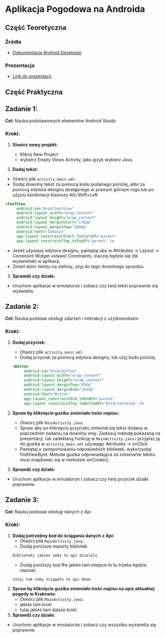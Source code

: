 # Aplikacja Pogodowa na Androida

## Część Teoretyczna
### Źródła
- [Dokumentacja Android Developer](https://developer.android.com/docs)
### Prezentacja
- [Link do prezentacji](https://github.com/Luckownia/WeatherForecastApp/blob/master/Aplikacja%20pogodowa%20na%20Androida.pptx)
## Część Praktyczna

## Zadanie 1: 

**Cel:** Nauka podstawowych elementów Android Stuido

### Kroki:
1. **Stwórz nowy projekt:**
   - Kliknij New Project
   - wybierz Empty Views Activity, jako język wybierz Java.
    
2. **Dodaj tekst:**
  - Otwórz plik `activity_main.xml`.
   - Dodaj dowolny tekst za pomocą kodu podanego poniżej, albo za pomocą edytora designu dostępnego w prawym górnym rogu lub po użyciu kombinacji klawiszy Alt+Shift+Left
   ```xml
   <TextView
        android:id="@+id/textView"
        android:layout_width="wrap_content"
        android:layout_height="wrap_content"
        android:layout_marginStart="176dp"
        android:layout_marginTop="184dp"
        android:text="Zadanie"
        app:layout_constraintStart_toStartOf="parent"
        app:layout_constraintTop_toTopOf="parent" />
   ```
   - Jeżeli używasz edytora designu, pamiętaj aby w Attributes -> Layout -> Constraint Widget ustawić Constraints, inaczej będzie się źle wyświetlało w aplikacji.
   - Zmień kolor tekstu na zielony, użyj do tego dowolnego sposobu.
3. **Sprawdź czy działa:**
  - Uruchom aplikacje w emulatorze i zobacz czy twój tekst poprawnie się wyświetla.

## Zadanie 2: 

**Cel:** Nauka podstaw obsługi zdarzeń i interakcji z użytkownikiem

### Kroki:
1. **Dodaj przycisk:**
   - Otwórz plik `activity_main.xml`.
   - Dodaj przycisk za pomocą edytora designu, lub użyj kodu poniżej.
   ```xml
   <Button
        android:id="@+id/button"
        android:layout_width="wrap_content"
        android:layout_height="wrap_content"
        android:layout_marginTop="45dp"
        android:layout_marginEnd="163dp"
        android:text="Button"
        app:layout_constraintEnd_toEndOf="parent"
        app:layout_constraintTop_toBottomOf="@+id/textView" />
   ```
    
2. **Spraw by kliknięcie guzika zmieniało treść napisu:**
   - Otwórz plik `MainActivity.java`.
   - Spraw aby po kliknięciu przycisku zmieniał się tekst dodany w poprzednim zadaniu na dowolny inny. Zastosuj metodę pokazaną na prezentacji, lub zadeklaruj funkcję w `MainActivity.java` i przypisz ją do guzika w `activity_main.xml` używając Attributes -> onClick
   - Pamiętaj o zaimportowaniu odpowiednich bibliotek, wykorzystaj findViewById. Metoda guzika odpowiadająca za zmienianie tekstu musi znajdować się w metodzie onCreate().
3. **Sprawdź czy działa:**
  - Uruchom aplikacje w emulatorze i zobacz czy twój przycisk działa poprawnie.

## Zadanie 3: 

**Cel:** Nauka podstaw obsługi danych z Api

### Kroki:
1. **Dodaj potrzebny kod do ściągania danych z Api:**
   - Otwórz plik `MainActivity.java`.
   - Dodaj poniższe importy bibliotek.
   ```xml
   biblioteki jakies zeby to api dzialalo
   ```
   - Dodaj poniższy kod #w jakieś tam miejsce to tu trzeba będzie napisać
   ```xml
   tutaj tak żeby ściągało to api dane
   ```  
2. **Spraw by kliknięcie guzika zmieniało treść napisu na opis aktualnej pogody w Krakowie:**
   - Otwórz plik `MainActivity.java`.
   - jakieś tam kroki
   - tutaj jakieś tam dalsze kroki
3. **Sprawdź czy działa:**
  - Uruchom aplikacje w emulatorze i zobacz czy wszystko wyświetla się poprawnie.
